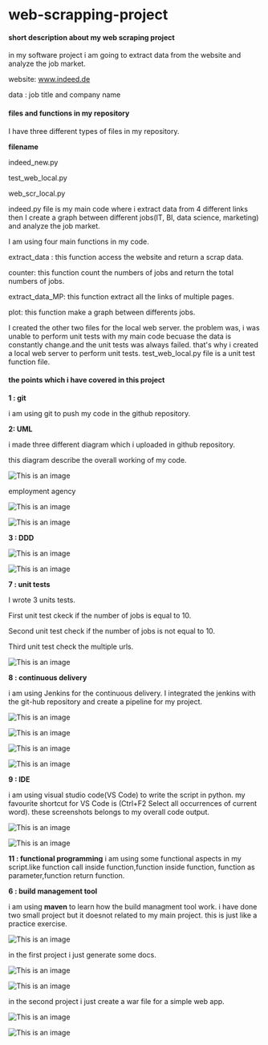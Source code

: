 # web-scrapping-project
#### short description about my web scraping project
in my software project i am going to extract data from the website and analyze the job market.

website: www.indeed.de

data : job title and company name

#### files and functions in my repository

I have three different types of files in my repository.

**filename**

indeed_new.py

test_web_local.py

web_scr_local.py

indeed.py file is my main code where i extract data from 4 different links then I create a graph between different jobs(IT, BI, data science, marketing) and analyze the job market.

I am using four main functions in my code.

extract_data : this function access the website and return a scrap data.

counter: this function count the numbers of jobs and return the total numbers of jobs.

extract_data_MP: this function extract all the links of multiple pages.

plot: this function make a graph between differents jobs.

I created the other two files for the local web server. the problem was, i was unable to perform unit tests with my main code becuase the data is constantly change.and the unit tests was always failed. that's why i created a local web server to perform unit tests.
test_web_local.py file is a unit test function file.

#### the points which i have covered in this project

**1 : git**

i am using git to push my code in the github repository.

**2: UML**

i made three different diagram which i uploaded in github repository.

this diagram describe the overall working of my code.

![This is an image](https://github.com/subhanbashir/web-scraping-project/blob/main/sequence%20diagram%202.PNG)

employment agency

![This is an image](https://github.com/subhanbashir/web-scraping-project/blob/main/sequence%20diagram.PNG)

![This is an image](https://github.com/subhanbashir/web-scraping-project/blob/main/use%20case%20diagram.PNG)

**3 : DDD**

![This is an image](https://github.com/subhanbashir/web-scraping-project/blob/main/DDD1.PNG)

![This is an image](https://github.com/subhanbashir/web-scraping-project/blob/main/DDD2.PNG)

**7 : unit tests**

I wrote 3 units tests.

First unit test ckeck if the number of jobs is equal to 10.

Second unit test check if the number of jobs is not equal to 10.

Third unit test check the multiple urls.

![This is an image](https://github.com/subhanbashir/web-scraping-project/blob/main/unit%20test%20output.PNG)

**8 : continuous delivery**

i am using Jenkins for the continuous delivery. I integrated the jenkins with the git-hub repository and create a pipeline for my project.

![This is an image](https://github.com/subhanbashir/web-scraping-project/blob/main/jenkins%20dashboard.PNG)

![This is an image](https://github.com/subhanbashir/web-scraping-project/blob/main/pipeline.PNG)

![This is an image](https://github.com/subhanbashir/web-scraping-project/blob/main/pipeline%20history.PNG)

![This is an image](https://github.com/subhanbashir/web-scraping-project/blob/main/pipeline%20console%20output.PNG)

**9 : IDE**

i am using visual studio code(VS Code) to write the script in python. my favourite shortcut for VS Code is (Ctrl+F2 Select all occurrences of current word). these screenshots belongs to my overall code output.

![This is an image](https://github.com/subhanbashir/web-scraping-project/blob/main/output%20of%20my%20code.PNG)

![This is an image](https://github.com/subhanbashir/web-scraping-project/blob/main/Code.PNG)

**11 : functional programming**
i am using some functional aspects in my script.like function call inside function,function inside function, function as parameter,function return function.

**6 : build management tool**

i am using **maven** to learn how the build managment tool work. i have done two small project but it doesnot related to my main project. this is just like a practice exercise.

![This is an image](https://github.com/subhanbashir/web-scraping-project/blob/main/maven%20projects.PNG)

in the first project i just generate some docs.

![This is an image](https://github.com/subhanbashir/web-scraping-project/blob/main/maven%20test%20console%20output.PNG)

![This is an image](https://github.com/subhanbashir/web-scraping-project/blob/main/script1.PNG)

in the second project i just create a war file for a simple web app.

![This is an image](https://github.com/subhanbashir/web-scraping-project/blob/main/script%202%20.PNG)

![This is an image](https://github.com/subhanbashir/web-scraping-project/blob/main/build%20project.PNG)


